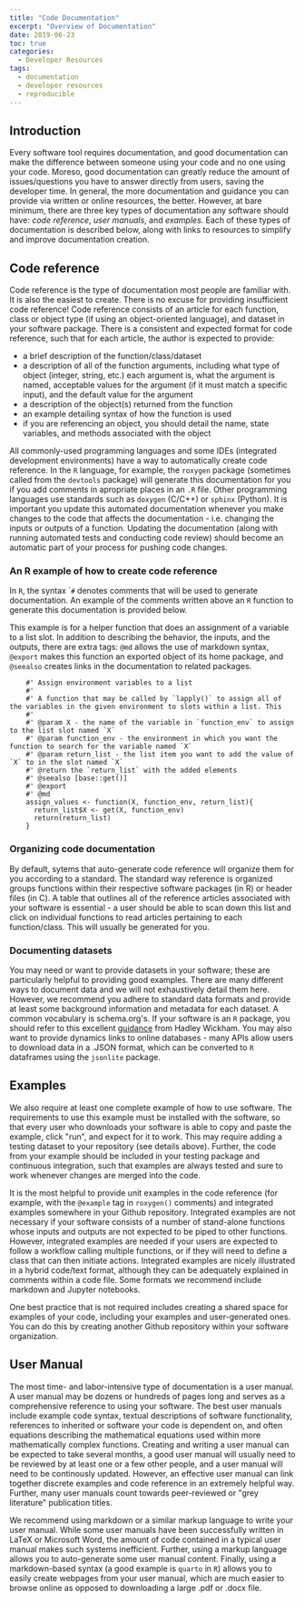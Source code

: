 ```yaml
---
title: "Code Documentation"
excerpt: "Overview of Documentation"
date: 2019-06-23
toc: true
categories:
  - Developer Resources
tags:
  - documentation
  - developer resources
  - reproducible
---
```


Introduction
------------

Every software tool requires documentation, and good documentation can
make the difference between someone using your code and no one using
your code. Moreso, good documentation can greatly reduce the amount of
issues/questions you have to answer directly from users, saving the
developer time. In general, the more documentation and guidance you can
provide via written or online resources, the better. However, at bare
minimum, there are three key types of documentation any software should
have: *code reference*, *user manuals*, and *examples.* Each of these
types of documentation is described below, along with links to resources
to simplify and improve documentation creation.

Code reference
--------------

Code reference is the type of documentation most people are familiar
with. It is also the easiest to create. There is no excuse for providing
insufficient code reference! Code reference consists of an article for
each function, class or object type (if using an object-oriented
language), and dataset in your software package. There is a consistent
and expected format for code reference, such that for each article, the
author is expected to provide:

-   a brief description of the function/class/dataset
-   a description of all of the function arguments, including what type
    of object (integer, string, etc.) each argument is, what the
    argument is named, acceptable values for the argument (if it must
    match a specific input), and the default value for the argument
-   a description of the object(s) returned from the function
-   an example detailing syntax of how the function is used
-   if you are referencing an object, you should detail the name, state
    variables, and methods associated with the object

All commonly-used programming languages and some IDEs (integrated
development environments) have a way to automatically create code
reference. In the `R` language, for example, the `roxygen` package
(sometimes called from the `devtools` package) will generate this
documentation for you if you add comments in apropriate places in an
`.R` file. Other programming languages use standards such as `doxygen`
(C/C++) or `sphinx` (Python). It is important you update this automated
documentation whenever you make changes to the code that affects the
documentation - i.e. changing the inputs or outputs of a function.
Updating the documentation (along with running automated tests and
conducting code review) should become an automatic part of your process
for pushing code changes.

### An R example of how to create code reference

In `R`, the syntax \``#` denotes comments that will be used to generate
documentation. An example of the comments written above an `R` function
to generate this documentation is provided below. 

This example is for a helper function that does an assignment of a
variable to a list slot. In addition to describing the behavior, the
inputs, and the outputs, there are extra tags: `@md` allows the use of
markdown syntax, `@export` makes this function an exported object of its
home package, and `@seealso` creates links in the documentation to
related packages.
```
    #' Assign environment variables to a list
    #'
    #' A function that may be called by `lapply()` to assign all of the variables in the given environment to slots within a list. This
    #'
    #' @param X - the name of the variable in `function_env` to assign to the list slot named `X`
    #' @param function_env - the environment in which you want the function to search for the variable named `X`
    #' @param return_list - the list item you want to add the value of `X` to in the slot named `X`
    #' @return the `return_list` with the added elements
    #' @seealso [base::get()]
    #' @export
    #' @md
    assign_values <- function(X, function_env, return_list){
      return_list$X <- get(X, function_env)
      return(return_list)
    }
```
### Organizing code documentation

By default, sytems that auto-generate code reference will organize them
for you according to a standard. The standard way reference is organized
groups functions within their respective software packages (in R) or
header files (in C). A table that outlines all of the reference articles
associated with your software is essential - a user should be able to
scan down this list and click on individual functions to read articles
pertaining to each function/class. This will usually be generated for
you.

### Documenting datasets

You may need or want to provide datasets in your software; these are
particularly helpful to providing good examples. There are many
different ways to document data and we will not exhaustively detail them
here. However, we recommend you adhere to standard data formats and
provide at least some background information and metadata for each
dataset. A common vocabulary is schema.org's. If your software is an `R`
package, you should refer to this excellent
[guidance](http://r-pkgs.had.co.nz/data.html) from Hadley Wickham. You
may also want to provide dynamics links to online databases - many APIs
allow users to download data in a .JSON format, which can be converted
to `R` dataframes using the `jsonlite` package.

Examples
--------

We also require at least one complete example of how to use software.
The requirements to use this example must be installed with the
software, so that every user who downloads your software is able to copy
and paste the example, click "run", and expect for it to work. This may
require adding a testing dataset to your repository (see details above).
Further, the code from your example should be included in your testing
package and continuous integration, such that examples are always tested
and sure to work whenever changes are merged into the code.

It is the most helpful to provide unit examples in the code reference
(for example, with the `@example` tag in `roxygen()` comments) and
integrated examples somewhere in your Github repository. Integrated
examples are not necessary if your software consists of a number of
stand-alone functions whose inputs and outputs are not expected to be
piped to other functions. However, integrated examples are needed if
your users are expected to follow a workflow calling multiple functions,
or if they will need to define a class that can then initiate actions.
Integrated examples are nicely illustrated in a hybrid code/text format,
although they can be adequately explained in comments within a code
file. Some formats we recommend include markdown and Jupyter notebooks.

One best practice that is not required includes creating a shared space
for examples of your code, including your examples and user-generated
ones. You can do this by creating another Github repository within your
software organization.

User Manual
-----------

The most time- and labor-intensive type of documentation is a user
manual. A user manual may be dozens or hundreds of pages long and serves
as a comprehensive reference to using your software. The best user
manuals include example code syntax, textual descriptions of software
functionality, references to inherited or software your code is
dependent on, and often equations describing the mathematical equations
used within more mathematically complex functions. Creating and writing
a user manual can be expected to take several months, a good user manual
will usually need to be reviewed by at least one or a few other people,
and a user manual will need to be continously updated. However, an
effective user manual can link together discrete examples and code
reference in an extremely helpful way. Further, many user manuals count
towards peer-reviewed or "grey literature" publication titles.

We recommend using markdown or a similar markup language to write your
user manual. While some user manuals have been successfully written in
LaTeX or Microsoft Word, the amount of code contained in a typical user
manual makes such systems inefficient. Further, using a markup language
allows you to auto-generate some user manual content. Finally, using a
markdown-based syntax (a good example is `quarto` in `R`) allows you
to easily create webpages from your user manual, which are much easier
to browse online as opposed to downloading a large .pdf or .docx file.
